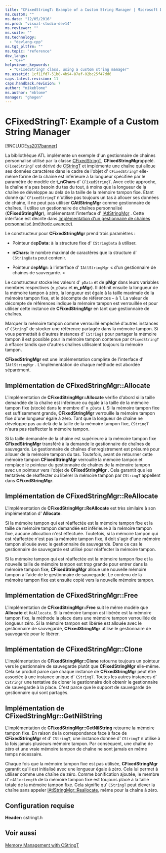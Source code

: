 ```yaml
---
title: "CFixedStringT: Example of a Custom String Manager | Microsoft Docs"
ms.custom: ""
ms.date: "12/05/2016"
ms.prod: "visual-studio-dev14"
ms.reviewer: ""
ms.suite: ""
ms.technology: 
  - "devlang-cpp"
ms.tgt_pltfrm: ""
ms.topic: "reference"
dev_langs: 
  - "C++"
helpviewer_keywords: 
  - "CFixedStringT class, using a custom string manager"
ms.assetid: 1cf11fd7-51b8-4b94-87af-02bc25f47dd6
caps.latest.revision: 11
caps.handback.revision: 7
author: "mikeblome"
ms.author: "mblome"
manager: "ghogen"
---
```

# CFixedStringT: Example of a Custom String Manager
[!INCLUDE[vs2017banner](../assembler/inline/includes/vs2017banner.md)]

La bibliothèque ATL implémente un exemple d'un gestionnaire de chaînes personnalisé utilisé par la classe [CFixedStringT](../atl-mfc-shared/reference/cfixedstringt-class.md), **CFixedStringMgr**appelé.  `CFixedStringT` est dérivé de [CStringT](../atl-mfc-shared/reference/cstringt-class.md) et implémente une chaîne qui alloue ses données caractères dans le cadre de l'objet d' `CFixedStringT` elle\-même forme de la chaîne est inférieure à la longueur spécifiée par le paramètre de modèle de **t\_nChars** d' `CFixedStringT`.  Avec cette approche, la chaîne n'a pas besoin du tas du tout, à moins que la longueur de la chaîne se développe au delà de la taille de la mémoire tampon fixe.  Étant donné qu' `CFixedStringT` n'utilise pas toujours un tas à allouer ses données de chaîne, il ne peut pas utiliser **CAtlStringMgr** comme gestionnaire de chaînes.  Il utilise un gestionnaire de chaînes personnalisé \(**CFixedStringMgr**\), implémentant l'interface d' [IAtlStringMgr](../atl-mfc-shared/reference/iatlstringmgr-class.md) .  Cette interface est décrite dans [Implémentation d'un gestionnaire de chaînes personnalisé \(méthode avancée\)](../atl-mfc-shared/implementation-of-a-custom-string-manager-advanced-method.md).  
  
 Le constructeur pour **CFixedStringMgr** prend trois paramètres :  
  
-   Pointeur de**pData:** à la structure fixe d' `CStringData` à utiliser.  
  
-   **nChars:** le nombre maximal de caractères que la structure d' `CStringData` peut contenir.  
  
-   Pointeur de**pMgr:** à l'interface d' `IAtlStringMgr` « d'un gestionnaire de chaînes de sauvegarde. »  
  
 Le constructeur stocke les valeurs d' `pData` et de **pMgr** dans leurs variables membres respectives \(`m_pData` et **m\_pMgr**\).  Il définit ensuite la longueur de la mémoire tampon à zéro, la longueur est égale à la taille maximale de la mémoire tampon fixe, et le décompte de références – à 1.  La valeur de décompte de références indique la mémoire tampon est verrouillée et pour utiliser cette instance de **CFixedStringMgr** en tant que gestionnaire de chaînes.  
  
 Marquer la mémoire tampon comme verrouillé empêché d'autres instances d' `CStringT` de stocker une référence partagée dans la mémoire tampon.  Si vous permettait à d'autres instances d' `CStringT` pour partager la mémoire tampon il est possible pour la mémoire tampon contenue par `CFixedStringT` à effacer tandis que d'autres chaînes utilisaient toujours la mémoire tampon.  
  
 **CFixedStringMgr** est une implémentation complète de l'interface d' `IAtlStringMgr` .  L'implémentation de chaque méthode est abordée séparément.  
  
## Implémentation de CFixedStringMgr::Allocate  
 L'implémentation de **CFixedStringMgr::Allocate** vérifie d'abord si la taille demandée de la chaîne est inférieure ou égale à la taille de la mémoire tampon fixe \(stocké dans le membre d' `m_pData` \).  Si la mémoire tampon fixe est suffisamment grande, **CFixedStringMgr** verrouille la mémoire tampon fixe d'une longueur égale à zéro.  Tant que la longueur de chaîne ne développe pas au delà de la taille de la mémoire tampon fixe, `CStringT` n'aura pas réaffecter la mémoire tampon.  
  
 Si la taille demandée de la chaîne est supérieure à la mémoire tampon fixe **CFixedStringMgr** transféré à la demande le gestionnaire de chaînes de sauvegarde.  Le gestionnaire de chaînes d'enregistrement est présumé pour allouer de la mémoire tampon du tas.  Toutefois, avant de retourner cette mémoire tampon **CFixedStringMgr** verrouille la mémoire tampon et remplace le pointeur du gestionnaire de chaînes de la mémoire tampon avec un pointeur vers l'objet de **CFixedStringMgr** .  Cela garantit que les tentatives de réaffecter ou libérer la mémoire tampon par `CStringT` appellent dans **CFixedStringMgr**.  
  
## Implémentation de CFixedStringMgr::ReAllocate  
 L'implémentation de **CFixedStringMgr::ReAllocate** est très similaire à son implémentation d' **Allocate**.  
  
 Si la mémoire tampon qui est réaffectée est la mémoire tampon fixe et la taille de mémoire tampon demandée est inférieure à la mémoire tampon fixe, aucune allocation n'est effectuée.  Toutefois, si la mémoire tampon qui est réaffectée n'est pas la mémoire tampon fixe, il doit s'agir d'une mémoire tampon allouée avec le gestionnaire de sauvegarde.  Dans ce cas le gestionnaire de sauvegarde est utilisé pour réaffecter la mémoire tampon.  
  
 Si la mémoire tampon qui est réaffectée est la mémoire tampon fixe et la nouvelle taille de mémoire tampon est trop grande pour entrer dans la mémoire tampon fixe, **CFixedStringMgr** alloue une nouvelle mémoire tampon à l'aide de le gestionnaire de sauvegarde.  Le contenu de la mémoire tampon fixe est ensuite copié vers la nouvelle mémoire tampon.  
  
## Implémentation de CFixedStringMgr::Free  
 L'implémentation de **CFixedStringMgr::Free** suit le même modèle que **Allocate** et `ReAllocate`.  Si la mémoire tampon est libérée est la mémoire tampon fixe, la méthode la place dans une mémoire tampon verrouillée de longueur zéro.  Si la mémoire tampon est libérée est allouée avec le gestionnaire de sauvegarde, **CFixedStringMgr** utilise le gestionnaire de sauvegarde pour le libérer.  
  
## Implémentation de CFixedStringMgr::Clone  
 L'implémentation de **CFixedStringMgr::Clone** retourne toujours un pointeur vers le gestionnaire de sauvegarde plutôt que **CFixedStringMgr** elle\-même.  Cela se produit parce que chaque instance de **CFixedStringMgr** peut être associée à une instance unique d' `CStringT`.  Toutes les autres instances d' `CStringT` une tentative de cloner le gestionnaire doit obtenir le gestionnaire de sauvegarde à la place.  C'est parce que le support de sauvegarde de gestionnaire qui sont partagés.  
  
## Implémentation de CFixedStringMgr::GetNilString  
 L'implémentation de **CFixedStringMgr::GetNilString** retourne la mémoire tampon fixe.  En raison de la correspondance face à face de **CFixedStringMgr** et d' `CStringT`, une instance donnée d' `CStringT` n'utilise à la fois jamais plusieurs mémoire tampon.  Par conséquent, une chaîne de zéro et une vraie mémoire tampon de chaîne ne sont jamais en même temps nécessaire.  
  
 Chaque fois que la mémoire tampon fixe est pas utilisée, **CFixedStringMgr** garantit qu'il est initialisé avec une longueur égale à zéro.  Cela lui permet à utiliser comme une chaîne de zéro.  Comme bonification ajoutée, le membre d' `nAllocLength` de la mémoire tampon fixe est toujours placé à la taille totale de la mémoire tampon fixe.  Cela signifie qu' `CStringT` peut élever la chaîne sans appeler [IAtlStringMgr::Reallocate](../Topic/IAtlStringMgr::Reallocate.md), même pour la chaîne à zéro.  
  
## Configuration requise  
 **Header:** cstringt.h  
  
## Voir aussi  
 [Memory Management with CStringT](../atl-mfc-shared/memory-management-with-cstringt.md)